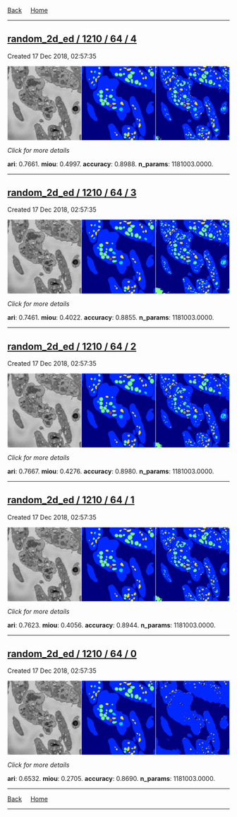 
[Back](..)&nbsp;&nbsp;&nbsp;&nbsp;&nbsp;[Home](https://leapmanlab.github.io/snapshots)

---

<div class="summary"><a href="4"><h2>random_2d_ed / 1210 / 64 / 4</h2></a><p>Created 17 Dec 2018, 02:57:35
</p><a href="4"><img src="4/media/summary.png" align="center"></a><p>
<i>Click for more details</i>
</p></div>

**ari**: 0.7661. **miou**: 0.4997. **accuracy**: 0.8988. **n_params**: 1181003.0000. 

---

<div class="summary"><a href="3"><h2>random_2d_ed / 1210 / 64 / 3</h2></a><p>Created 17 Dec 2018, 02:57:35
</p><a href="3"><img src="3/media/summary.png" align="center"></a><p>
<i>Click for more details</i>
</p></div>

**ari**: 0.7461. **miou**: 0.4022. **accuracy**: 0.8855. **n_params**: 1181003.0000. 

---

<div class="summary"><a href="2"><h2>random_2d_ed / 1210 / 64 / 2</h2></a><p>Created 17 Dec 2018, 02:57:35
</p><a href="2"><img src="2/media/summary.png" align="center"></a><p>
<i>Click for more details</i>
</p></div>

**ari**: 0.7667. **miou**: 0.4276. **accuracy**: 0.8980. **n_params**: 1181003.0000. 

---

<div class="summary"><a href="1"><h2>random_2d_ed / 1210 / 64 / 1</h2></a><p>Created 17 Dec 2018, 02:57:35
</p><a href="1"><img src="1/media/summary.png" align="center"></a><p>
<i>Click for more details</i>
</p></div>

**ari**: 0.7623. **miou**: 0.4056. **accuracy**: 0.8944. **n_params**: 1181003.0000. 

---

<div class="summary"><a href="0"><h2>random_2d_ed / 1210 / 64 / 0</h2></a><p>Created 17 Dec 2018, 02:57:35
</p><a href="0"><img src="0/media/summary.png" align="center"></a><p>
<i>Click for more details</i>
</p></div>

**ari**: 0.6532. **miou**: 0.2705. **accuracy**: 0.8690. **n_params**: 1181003.0000. 

---

[Back](..)&nbsp;&nbsp;&nbsp;&nbsp;&nbsp;[Home](https://leapmanlab.github.io/snapshots)

---